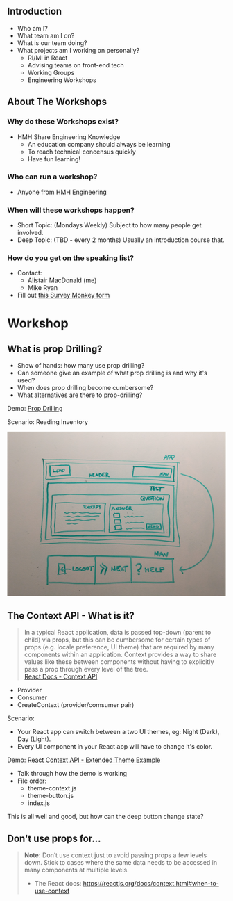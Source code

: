 ## Introduction

- Who am I?
- What team am I on?
- What is our team doing?
- What projects am I working on personally?
	+ RI/MI in React
	+ Advising teams on front-end tech
	+ Working Groups
	+ Engineering Workshops

## About The Workshops

### Why do these Workshops exist?

- HMH Share Engineering Knowledge
	+ An education company should always be learning
	+ To reach technical concensus quickly
	+ Have fun learning!

### Who can run a workshop?

- Anyone from HMH Engineering

### When will these workshops happen?

- Short Topic: (Mondays Weekly)
	Subject to how many people get involved.
- Deep Topic: (TBD - every 2 months)
	Usually an introduction course that.

### How do you get on the speaking list?

- Contact: 
	+ Alistair MacDonald (me)
	+ Mike Ryan
- Fill out [this Survey Monkey form](https://www.surveymonkey.com/r/Y2XNZ6Y)

# Workshop

## What is prop Drilling?

- Show of hands: how many use prop drilling?
- Can someone give an example of what prop drilling is and why it's used?
- When does prop drilling become cumbersome?
- What alternatives are there to prop-drilling?

Demo: [Prop Drilling](https://codesandbox.io/s/q87kpjzlyj)

Scenario: Reading Inventory

![assets/IMG_20180530_135603.jpg](assets/IMG_20180530_135603.jpg)

## The Context API - What is it?

> In a typical React application, data is passed top-down (parent to child) via props, but this can be cumbersome for certain types of props (e.g. locale preference, UI theme) that are required by many components within an application. Context provides a way to share values like these between components without having to explicitly pass a prop through every level of the tree.  
> [React Docs - Context API](https://reactjs.org/docs/context.html)

- Provider
- Consumer
- CreateContext (provider/comsumer pair)

Scenario:

- Your React app can switch between a two UI themes, eg: Night (Dark), Day (Light).
- Every UI component in your React app will have to change it's color.

Demo: [React Context API - Extended Theme Example](https://codesandbox.io/s/4jxm37239x)

- Talk through how the demo is working
- File order:
	+ theme-context.js
	+ theme-button.js
	+ index.js

This is all well and good, but how can the deep button change state?





## Don't use props for...

> **Note:** Don’t use context just to avoid passing props a few levels down. Stick to cases where the same data needs to be accessed in many components at multiple levels.  
> - The React docs: https://reactjs.org/docs/context.html#when-to-use-context

